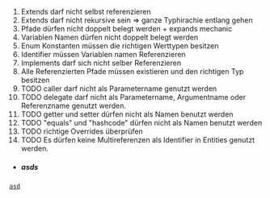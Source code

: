 1. Extends darf nicht selbst referenzieren
2. Extends darf nicht rekursive sein => ganze Typhirachie entlang gehen
3. Pfade dürfen nicht doppelt belegt werden + expands mechanic
4. Variablen Namen dürfen nicht doppelt belegt werden
5. Enum Konstanten müssen die richtigen Werttypen besitzen
6. Identifier müssen Variablen namen Referenzieren
7. Implements darf sich nicht selber Referenzieren
8. Alle Referenzierten Pfade müssen existieren und den richtigen Typ besitzen
9. TODO caller darf nicht als Parametername genutzt werden
9. TODO delegate darf nicht als Parametername, Argumentname oder Referenzname genutzt werden.
9. TODO getter und setter dürfen nicht als Namen benutzt werden
9. TODO "equals" und "hashcode" dürfen nicht als Namen benutzt werden
10. TODO richtige Overrides überprüfen
11. TODO Es dürfen keine Multireferenzen als Identifier in Entities genutzt werden.

* ##### asds

[```asd```]()